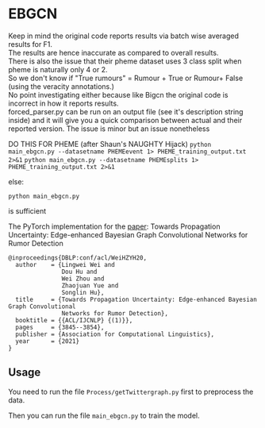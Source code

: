 # EBGCN

Keep in mind the original code reports results via batch wise averaged results for F1. <br>
The results are hence inaccurate as compared to overall results.<br>
There is also the issue that their pheme dataset uses 3 class split when pheme is naturally only 4 or 2.<br>
So we don't know if "True rumours" = Rumour + True or Rumour+ False (using the veracity annotations.)<br>
No point investigating either because like Bigcn the original code is incorrect in how it reports results.<br>
forced_parser.py can be run on an output file (see it's description string inside) and it will give you a quick comparison between actual and their reported version. The issue is minor but an issue nonetheless <br>

DO THIS FOR PHEME (after Shaun's NAUGHTY Hijack)
```python main_ebgcn.py --datasetname PHEMEevent 1> PHEME_training_output.txt 2>&1```
```python main_ebgcn.py --datasetname PHEMEsplits 1> PHEME_training_output.txt 2>&1```

else:

```python main_ebgcn.py ```

is sufficient


The PyTorch implementation for the [paper](https://arxiv.org/pdf/2107.11934.pdf): Towards Propagation Uncertainty: Edge-enhanced Bayesian Graph Convolutional Networks for Rumor Detection
 


```
@inproceedings{DBLP:conf/acl/WeiHZYH20,
  author    = {Lingwei Wei and
               Dou Hu and
               Wei Zhou and
               Zhaojuan Yue and
               Songlin Hu},
  title     = {Towards Propagation Uncertainty: Edge-enhanced Bayesian Graph Convolutional
               Networks for Rumor Detection},
  booktitle = {{ACL/IJCNLP} {(1)}},
  pages     = {3845--3854},
  publisher = {Association for Computational Linguistics},
  year      = {2021}
}
```


## Usage

You need to run the file ```Process/getTwittergraph.py``` first to preprocess the data. 

Then you can run the file ```main_ebgcn.py``` to train the model. 

